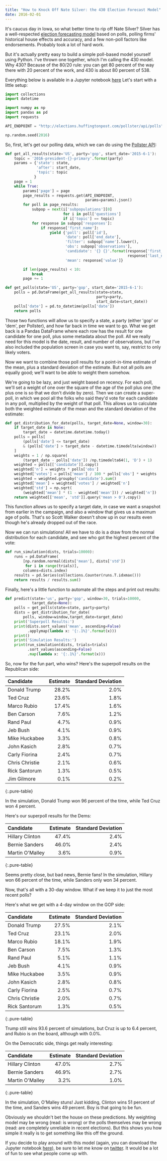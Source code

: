 ```yaml
---
title: "How to Knock Off Nate Silver: the 430 Election Forecast Model"
date: 2016-02-01
---
```


It's caucus day in Iowa, so what better time to rip off Nate Silver? Silver has a well-respected [election forecasting model][538] based on polls, polling firms' historical house effects and accuracy, and a few non-poll factors like endorsements. Probably took a lot of hard work.

But it's actually pretty easy to build a simple poll-based model yourself using Python. I've thrown one together, which I'm calling the 430 model. Why 430? Because of the 80/20 rule: you can get 80 percent of the way there with 20 percent of the work, and 430 is about 80 percent of 538. 


Everything below is available in a Jupyter notebook [here][notebook]
Let's start with a little setup:

```python
import collections
import datetime

import numpy as np
import pandas as pd
import requests

API_ENDPOINT = "http://elections.huffingtonpost.com/pollster/api/polls"

np.random.seed(2016)
```

So, first, let's get our polling data, which we can do using the [Pollster API]:

```python
def get_all_results(state='US', party='gop', start_date='2015-6-1'):
    topic = '2016-president-{}-primary'.format(party)
    params = {'state': state,
              'after': start_date,
              'topic': topic
             }
    page = 1
    while True:
        params['page'] = page
        page_results = requests.get(API_ENDPOINT,
                                    params=params).json()
        for poll in page_results:
            subpop = next(i['subpopulations'][0]
                          for i in poll['questions']
                          if i['topic'] == topic)
            for response in subpop['responses']:
                if response['first_name']:
                    yield {'poll': poll['id'],
                           'date': poll['end_date'],
                           'filter': subpop['name'].lower(),
                           'obs': subpop['observations'],
                           'candidate': '{} {}'.format(response['first_name'],
                                                       response['last_name']),
                           'mean': response['value']}

        if len(page_results) < 10:
            break
        page += 1

def get_polls(state='US', party='gop', start_date='2015-6-1'):
    polls = pd.DataFrame(get_all_results(state=state,
                                         party=party,
                                         start_date=start_date))
    polls['date'] = pd.to_datetime(polls['date'])
    return polls
```

Those two functions will allow us to specify a state, a party (either 'gop' or 'dem', per Pollster),  and how far back in time we want to go. What we get back is a Pandas DataFrame where each row has the result for one candidate for one poll, plus some metadata about the poll. All we really need for this model is the date, result, and number of observations, but I've also included the population screen in case you want to, say, restrict to only likely voters.

Now we want to combine those poll results for a point-in-time estimate of the mean, plus a standard deviation of the estimate. But not all polls are equally good; we'll want to be able to weight them somehow. 

We're going to be lazy, and just weight based on recency. For each poll, we'll set a weight of one over the square of the age of the poll plus one (the plus one is so that we don't divide by zero). Then we can create a super-poll, in which we pool all the folks who said they'd vote for each candidate in any poll, multiplied by the weight of that poll. This allows us to calculate both the weighted estimate of the mean and the standard deviation of the estimate:

```python
def get_distribution_for_date(polls, target_date=None, window=30):
    if target_date is None:
        target_date = datetime.datetime.today()
    polls = polls[
        (polls['date'] <= target_date)
        & (polls['date'] > target_date - datetime.timedelta(window))
    ]
    weights = 1 / np.square(
        (target_date - polls['date']) /np.timedelta64(1, 'D') + 1)
    weighted = polls[['candidate']].copy()
    weighted['n'] = weights * polls['obs']
    weighted['votes'] = polls['mean'] / 100 * polls['obs'] * weights
    weighted = weighted.groupby('candidate').sum()
    weighted['mean'] = weighted['votes'] / weighted['n']
    weighted['std'] = np.sqrt(
        (weighted['mean'] * (1 - weighted['mean'])) / weighted['n'])
    return weighted[['mean', 'std']].query('mean > 0').copy()
```

This function allows us to specify a target date, in case we want a snapshot from earlier in the campaign, and also a window that gives us a maximum age of polls. That's so Scott Walker doesn't show up in our results even though he's already dropped out of the race.

Now we can run simulations! All we have to do is a draw from the normal distribution for each candidate, and see who got the highest percent of the vote:

```python
def run_simulation(dists, trials=10000):
    runs = pd.DataFrame(
        [np.random.normal(dists['mean'], dists['std'])
         for i in range(trials)],
        columns=dists.index)
    results = pd.Series(collections.Counter(runs.T.idxmax()))
    return results / results.sum()
```


Finally, here's a little function to automate all the steps and print out results:

```python
def predict(state='us', party='gop', window=30, trials=10000,
            target_date=None):
    polls = get_polls(state=state, party=party)
    dists = get_distribution_for_date(
        polls, window=window,target_date=target_date)
    print('Superpoll Results:')
    print(dists.sort_values('mean', ascending=False)
          .applymap(lambda x: '{:.1%}'.format(x)))
    print()
    print('Simulation Results:')
    print(run_simulation(dists, trials=trials)
          .sort_values(ascending=False)
          .map(lambda x: '{:.1%}'.format(x)))
```


So, now for the fun part, who wins? Here's the superpoll results on the Republican side:

Candidate      | Estimate | Standard Deviation
:--------------|---------:|------------------:
Donald Trump   | 28.2%    | 2.0%
Ted Cruz       | 23.6%    | 1.8%
Marco Rubio    | 17.4%    | 1.6%
Ben Carson     | 7.6%     | 1.2%
Rand Paul      | 4.7%     | 0.9%
Jeb Bush       | 4.1%     | 0.9%
Mike Huckabee  | 3.3%     | 0.8%
John Kasich    | 2.8%     | 0.7%
Carly Fiorina  | 2.4%     | 0.7%
Chris Christie | 2.1%     | 0.6%
Rick Santorum  | 1.3%     | 0.5%
Jim Gilmore    | 0.1%     | 0.2%
{:.pure-table}

In the simulation, Donald Trump won 96 percent of the time, while Ted Cruz won 4 percent.

Here's our superpoll results for the Dems:

Candidate       | Estimate | Standard Deviation
:---------------|---------:|------------------:
Hillary Clinton | 47.4%    | 2.4%
Bernie Sanders  | 46.0%    | 2.4%
Martin O'Malley | 3.6%     | 0.9%
{:.pure-table}

Seems pretty close, but bad news, Bernie fans! In the simulation, Hillary won 66 percent of the time, while Sanders only won 34 percent.

Now, that's all with a 30-day window. What if we keep it to just the most recent polls?

Here's what we get with a 4-day window on the GOP side:

Candidate      | Estimate | Standard Deviation
:--------------|---------:|------------------:
Donald Trump   | 27.5%    | 2.1%
Ted Cruz       | 23.1%    | 2.0%
Marco Rubio    | 18.1%    | 1.9%
Ben Carson     | 7.5%     | 1.3%
Rand Paul      | 5.1%     | 1.1%
Jeb Bush       | 4.1%     | 0.9%
Mike Huckabee  | 3.5%     | 0.9%
John Kasich    | 2.8%     | 0.8%
Carly Fiorina  | 2.5%     | 0.7%
Chris Christie | 2.0%     | 0.7%
Rick Santorum  | 1.3%     | 0.5%
{:.pure-table}

Trump still wins 93.6 percent of simulations, but Cruz is up to 6.4 percent, and Rubio is on the board, although with 0.0%.


On the Democratic side, things get really interesting:

Candidate       | Estimate | Standard Deviation
:---------------|---------:|------------------:
Hillary Clinton | 47.0%    | 2.7%
Bernie Sanders  | 46.9%    | 2.7%
Martin O'Malley | 3.2%     | 1.0%
{:.pure-table}

In the simulation, O'Malley stuns! Just kidding, Clinton wins 51 percent of the time, and Sanders wins 49 percent. Boy is that going to be fun.

Obviously we shouldn't bet the house on these predictions. My weighting model may be wrong (read: is wrong) or the polls themselves may be wrong (read: are completely unreliable in recent elections). But this shows you how simple it really is to get something like this off the ground.

If you decide to play around with this model (again, you can download the Jupyter notebook [here][notebook]), be sure to let me know on [twitter]. It would be a lot of fun to see what people come up with.


[538]: http://projects.fivethirtyeight.com/election-2016/primary-forecast/
[Pollster API]: http://elections.huffingtonpost.com/pollster/api
[notebook]: http://nbviewer.jupyter.org/github/Oliversherouse/blog_notebooks/blob/master/430%20Model.ipynb
[twitter]: http://twitter.com/OliverSherouse
